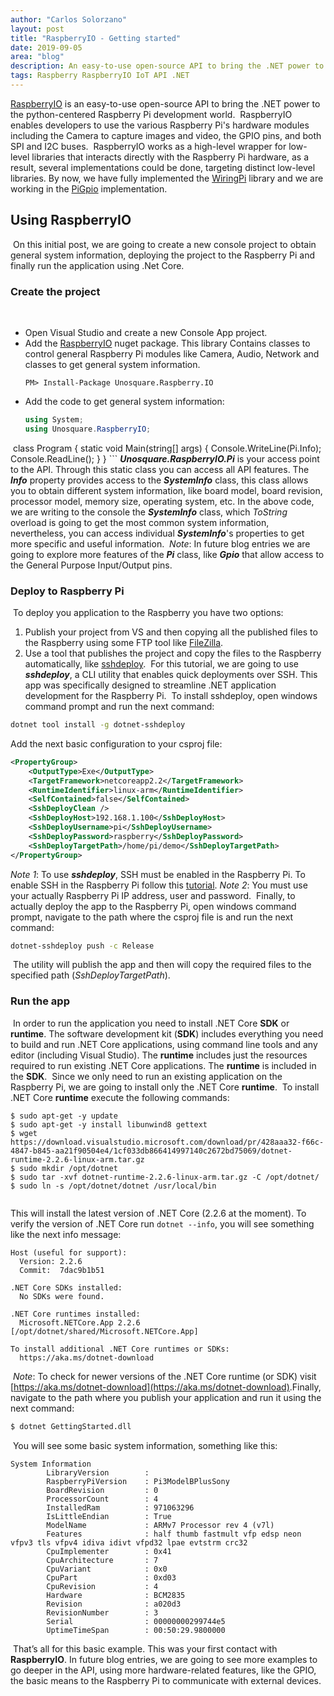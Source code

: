 ```yaml
---
author: "Carlos Solorzano"
layout: post
title: "RaspberryIO - Getting started"
date: 2019-09-05
area: "blog"
description: An easy-to-use open-source API to bring the .NET power to the python-centered Raspberry Pi development world.
tags: Raspberry RaspberryIO IoT API .NET
---
```


[RaspberryIO](https://github.com/unosquare/raspberryio/) is an easy-to-use open-source API to bring the .NET power to the python-centered Raspberry Pi development world.
​
RaspberryIO enables developers to use the various Raspberry Pi's hardware modules including the Camera to capture images and video, the GPIO pins, and both SPI and I2C buses.
​
RaspberryIO works as a high-level wrapper for low-level libraries that interacts directly with the Raspberry Pi hardware, as a result, several implementations could be done, targeting distinct low-level libraries. By now, we have fully implemented the [WiringPi](https://github.com/unosquare/wiringpi-dotnet/) library and we are working in the [PiGpio](https://github.com/unosquare/pigpio-dotnet/) implementation.
​
## Using RaspberryIO
​
On this initial post, we are going to create a new console project to obtain general system information, deploying the project to the Raspberry Pi and finally run the application using .Net Core.
​
### Create the project
​
 - Open Visual Studio and create a new Console App project.
 - Add the [RaspberryIO](https://www.nuget.org/packages/Unosquare.Raspberry.IO) nuget package. This library Contains classes to control general Raspberry Pi modules like Camera, Audio, Network and classes to get general system information.
	```
	PM> Install-Package Unosquare.Raspberry.IO
	```
- Add the code to get general system information:
	```csharp
	using System;
	using Unosquare.RaspberryIO;
​
	class Program
	{
	    static void Main(string[] args)
	    {
	        Console.WriteLine(Pi.Info);
	        Console.ReadLine();
	    }
	}
	```
**_Unosquare.RaspberryIO.Pi_** is your access point to the API. Through this static class you can access all API features. The **_Info_** property provides access to the **_SystemInfo_** class, this class allows you to obtain different system information, like board model, board revision, processor model, memory size, operating system, etc. In the above code, we are writing to the console the **_SystemInfo_** class, which _ToString_ overload is going to get the most common system information, nevertheless, you can access individual **_SystemInfo_**'s properties to get more specific and useful information.
​
_Note_: In future blog entries we are going to explore more features of the **_Pi_** class, like **_Gpio_** that allow access to the General Purpose Input/Output pins.
​
### Deploy to Raspberry Pi
​
To deploy you application to the Raspberry you have two options:
​
 1. Publish  your project from VS and then copying all the published files to the Raspberry using some FTP tool like [FileZilla](https://filezilla-project.org/).
 2. Use a tool that publishes the project and copy the files to the Raspberry automatically, like [sshdeploy](https://github.com/unosquare/sshdeploy).
​
For this tutorial, we are going to use **_sshdeploy_**, a CLI utility that enables quick deployments over SSH. This app was specifically designed to streamline .NET application development for the Raspberry Pi.
​
To install sshdeploy, open windows command prompt and run the next command:
```bash
dotnet tool install -g dotnet-sshdeploy
```
Add the next basic configuration to your csproj file:
```xml
<PropertyGroup>
	<OutputType>Exe</OutputType>
	<TargetFramework>netcoreapp2.2</TargetFramework>
	<RuntimeIdentifier>linux-arm</RuntimeIdentifier>
	<SelfContained>false</SelfContained>
	<SshDeployClean />
	<SshDeployHost>192.168.1.100</SshDeployHost>
	<SshDeployUsername>pi</SshDeployUsername>
	<SshDeployPassword>raspberry</SshDeployPassword>
	<SshDeployTargetPath>/home/pi/demo</SshDeployTargetPath>
</PropertyGroup>
```
*Note 1*: To use **_sshdeploy_**, SSH must be enabled in the Raspberry Pi. To enable SSH in the Raspberry Pi follow this [tutorial](https://www.raspberrypi.org/documentation/remote-access/ssh/).
*Note 2*: You must use your actually Raspberry Pi IP address, user and password.
​
Finally, to actually deploy the app to the Raspberry Pi, open windows command prompt, navigate to the path where the csproj file is and run the next command:
​
```bash
dotnet-sshdeploy push -c Release
```
​
The utility will publish the app and then will copy the required files to the specified path (_SshDeployTargetPath_).
​
### Run the app
​
In order to run the application you need to install .NET Core **SDK** or **runtime**. The software development kit (**SDK**) includes everything you need to build and run .NET Core applications, using command line tools and any editor (including Visual Studio). The **runtime** includes just the resources required to run existing .NET Core applications. The **runtime** is included in the **SDK**.
​
Since we only need to run an existing application on the Raspberry Pi, we are going to install only the .NET Core **runtime**.
​
To install .NET Core **runtime** execute the following commands:
```
$ sudo apt-get -y update
$ sudo apt-get -y install libunwind8 gettext
$ wget https://download.visualstudio.microsoft.com/download/pr/428aaa32-f66c-4847-b845-aa21f90504e4/1cf033db866414997140c2672bd75069/dotnet-runtime-2.2.6-linux-arm.tar.gz
$ sudo mkdir /opt/dotnet
$ sudo tar -xvf dotnet-runtime-2.2.6-linux-arm.tar.gz -C /opt/dotnet/
$ sudo ln -s /opt/dotnet/dotnet /usr/local/bin
​
```
This will install the latest version of .NET Core (2.2.6 at the moment). To verify the version of .NET Core run `dotnet --info`, you will see something like the next info message:
​
```
Host (useful for support):
  Version: 2.2.6
  Commit:  7dac9b1b51
​
.NET Core SDKs installed:
  No SDKs were found.
​
.NET Core runtimes installed:
  Microsoft.NETCore.App 2.2.6 [/opt/dotnet/shared/Microsoft.NETCore.App]
​
To install additional .NET Core runtimes or SDKs:
  https://aka.ms/dotnet-download
```
​
_Note_: To check for newer versions of the .NET Core runtime (or SDK) visit [https://aka.ms/dotnet-download](https://aka.ms/dotnet-download).
​
Finally, navigate to the path where you publish your application and run it using the next command:
```bash
$ dotnet GettingStarted.dll
```
​
You will see some basic system information, something like this:
```
System Information
        LibraryVersion        :
        RaspberryPiVersion    : Pi3ModelBPlusSony
        BoardRevision         : 0
        ProcessorCount        : 4
        InstalledRam          : 971063296
        IsLittleEndian        : True
        ModelName             : ARMv7 Processor rev 4 (v7l)
        Features              : half thumb fastmult vfp edsp neon vfpv3 tls vfpv4 idiva idivt vfpd32 lpae evtstrm crc32
        CpuImplementer        : 0x41
        CpuArchitecture       : 7
        CpuVariant            : 0x0
        CpuPart               : 0xd03
        CpuRevision           : 4
        Hardware              : BCM2835
        Revision              : a020d3
        RevisionNumber        : 3
        Serial                : 00000000299744e5
        UptimeTimeSpan        : 00:50:29.9800000
```
​
That’s all for this basic example. This was your first contact with **RaspberryIO**. In future blog entries, we are going to see more examples to go deeper in the API, using more hardware-related features, like the GPIO, the basic means to the Raspberry Pi to communicate with external devices.
